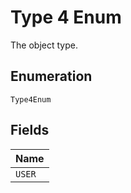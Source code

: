 
# Type 4 Enum

The object type.

## Enumeration

`Type4Enum`

## Fields

| Name |
|  --- |
| `USER` |

